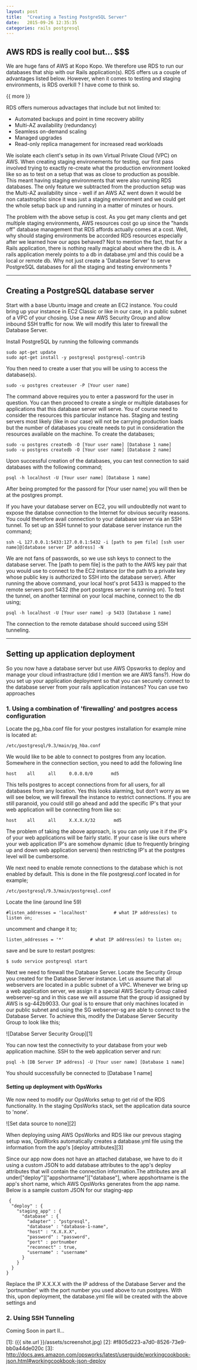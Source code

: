 ```yaml
---
layout: post
title:  "Creating a Testing PostgreSQL Server"
date:   2015-09-26 12:35:35
categories: rails postgresql
---
```



## AWS RDS is really cool but... $$$ 

We are huge fans of AWS at Kopo Kopo. We therefore use RDS to run our databases that ship with our Rails application(s). RDS offers us a couple of advantages listed below.
However, when it comes to testing and staging environments, is RDS overkill ? I have come to think so.

{{ more }}

RDS offers numerous advactages that include but not limited to:

 - Automated backups and point in time recovery ability
 - Multi-AZ availability (redundancy)
 - Seamless on-demand scaling
 - Managed upgrades
 - Read-only replica management for increased read workloads

We isolate each client's setup in its own Virtual Private Cloud (VPC) on AWS. When creating staging environements for testing, our first pass involved trying to exactly re-create what the production environment looked like so as to test on a setup that was as close to production as possible. This meant having staging environments that were also running RDS databases. The only feature we subtracted from the production setup was the Multi-AZ availability since - well if an AWS AZ went down it would be non catastrophic since it was just a staging environment and we could get the whole setup back up and running in a matter of minutes or hours.

The problem with the above setup is cost. As you get many clients and get multiple staging environments, AWS resources cost go up since the "hands off" database management that RDS affords actually comes at a cost. Well, why should staging environments be accorded RDS resources especially after we learned how our apps behaved? Not to mention the fact, that for a Rails application, there is nothing really magical about where the db is. A rails application merely points to a db in database.yml and this could be a local or remote db. Why not just create a 'Database Server' to serve PostgreSQL databases for all the staging and testing environments ?


----------

## Creating a PostgreSQL database server ##

Start with a base Ubuntu image and create an EC2 instance. You could bring up your instance in EC2 Classic or like in our case, in a public subnet of a VPC of your chosing. Use a new AWS Security Group and allow inbound SSH traffic for now. We will modify this later to firewall the Database Server.

Install PostgreSQL by running the following commands

    sudo apt-get update
    sudo apt-get install -y postgresql postgresql-contrib

You then need to create a user that you will be using to access the database(s).

    sudo -u postgres createuser -P [Your user name]
    
The command above requires you to enter a password for the user in question. You can then proceed to create a single or multiple databases for applications that this database server will serve. You of course need to consider the resources this particular instance has. Staging and testing servers most likely (like in our case) will not be carrying production loads but the number of databases you create needs to put in consideration the resources available on the machine. To create the databases;

    sudo -u postgres createdb -O [Your user name] [Database 1 name] 
    sudo -u postgres createdb -O [Your user name] [Database 2 name]

Upon successful creation of the databases, you can test connection to said databases with the following command;

    psql -h localhost -U [Your user name] [Database 1 name]
    
    
After being prompted for the passord for [Your user name] you will then be at the postgres prompt.


If you have your database server on EC2, you will undoubtedly not want to expose the databse connection to the Internet for obvious security reasons. You could therefore avail connection to your database server via an SSH tunnel. To set up an SSH tunnel to your database server instance run the command;

    ssh -L 127.0.0.1:5433:127.0.0.1:5432 -i [path to pem file] [ssh user name]@[database server IP address] -N
    
We are not fans of passwords, so we use ssh keys to connect to the database server. The [path to pem file] is the path to the AWS key pair that you would use to connect to the EC2 instance (or the path to a private key whose public key is authorized to SSH into the database server). After running the above command, your local host's prot 5433 is mapped to the remote servers port 5432 (the port postgres server is running on). To test the tunnel, on another terminal on your local machine, connect to the db using;

    psql -h localhost -U [Your user name] -p 5433 [Database 1 name]
    
    
The connection to the remote database should succeed using SSH tunneling.


----------

## Setting up application deployment ##

So you now have a database server but use AWS Opsworks to deploy and manage your cloud infrastracture (did I mention we are AWS fans?). How do you set up your application deployment so that you can securely connect to the database server from your rails application instances? You can use two approaches

### 1. Using a combination of 'firewalling' and postgres access configuration

Locate the pg_hba.conf file for your postgres installation for example mine is located at:

    /etc/postgresql/9.3/main/pg_hba.conf

We would like to be able to connect to postgres from any location. Somewhere in the connection section, you need to add the following line

    host    all     all     0.0.0.0/0       md5
    
This tells postgres to accept connections from for all users, for all databases from any location. Yes this looks alarming, but don't worry as we will see below, we will firewall the instance to restrict connections. If you are still paranoid, you could still go ahead and add the specific IP's that your web application will be connecting from like so:

    host    all     all     X.X.X.X/32       md5
    
The problem of taking the above approach, is you can only use it if the IP's of your web applications will be fairly static. If your case is like ours where your web application IP's are somehow dynamic (due to frequently bringing up and down web application servers) then restricting IP's at the postgres level will be cumbersome.

We next need to enable remote connections to the database which is not enabled by default. This is done in the file postgresql.conf located in for example;

    /etc/postgresql/9.3/main/postgresql.conf
    
Locate the line (around line 59)

    #listen_addresses = 'localhost'          # what IP address(es) to listen on;

uncomment and change it to;

    listen_addresses = '*'          # what IP address(es) to listen on;
    
save and be sure to restart postgres:

    $ sudo service postgresql start
    
Next we need to firewall the Database Server. Locate the Security Group you created for the Database Server instance. Let us assume that all webservers are located in a public subnet of a VPC. Whenever we bring up a web application server, we assign it a special AWS Security Group called webserver-sg and in this case we will assume that the group id assigned by AWS is sg-442b9033. Our goal is to ensure that only machines located in our public subnet and using the SG webserver-sg are able to connect to the Database Server. To achieve this, modify the Database Server Security Group to look like this;

![Databse Server Security Group][1]

  
You can now test the connectivity to your database from your web application machine. SSH to the web application server and run:

    psql -h [DB Server IP address] -U [Your user name] [Database 1 name]
    
You should successfully be connected to [Database 1 name]


#### Setting up deployment with OpsWorks

We now need to modify our OpsWorks setup to get rid of the RDS functionality. In the staging OpsWorks stack, set the application data source to 'none'. 

![Set data source to none][2]


When deploying using AWS OpsWorks and RDS like our prevous staging setup was, OpsWorks automatically creates a database.yml file using the information from the app's [deploy attributes][3]

Since our app now does not have an attached database, we have to do it using a custom JSON to add database attributes to the app's deploy attributes that will contain the connection information.The attributes are all under["deploy"]["appshortname"]["database"], where appshortname is the app's short name, which AWS OpsWorks generates from the app name. Below is a sample custom JSON for our staging-app
   

     {
      "deploy" : {
        "staging_app" : {
          "database" : {
            "adapter" : "pstgresql",
            "database" : "database-1-name",
            "host" : "X.X.X.X",
            "password" : "password",
            "port" : portnumber
            "reconnect" : true,
            "username" : "username"
          }
        }
      }
    }

Replace the IP X.X.X.X with the IP address of the Database Server and the 'portnumber' with the port number you used above to run postgres. With this, upon deployment, the database.yml file will be created with the above settings and 


### 2. Using SSH Tunneling

Coming Soon in part II...


  [1]: ({{ site.url }}/assets/screenshot.jpg)
  [2]: #f805d223-a7d0-8526-73e9-bb0a44de020c
  [3]: http://docs.aws.amazon.com/opsworks/latest/userguide/workingcookbook-json.html#workingcookbook-json-deploy